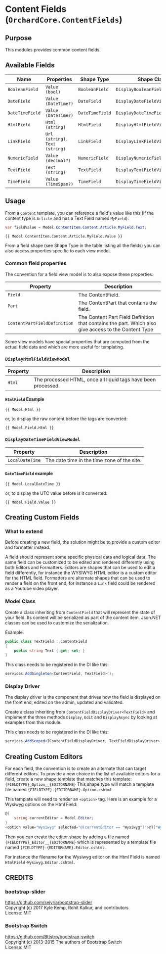 # Content Fields (`OrchardCore.ContentFields`)

## Purpose

This modules provides common content fields.

## Available Fields

| Name | Properties | Shape Type | Shape Class |
| --- | --- | --- | --- |
| `BooleanField` | `Value (bool)` | `BooleanField` | `DisplayBooleanFieldViewModel` |
| `DateField` | `Value (DateTime?)` | `DateField` | `DisplayDateFieldViewModel` |
| `DateTimeField` | `Value (DateTime?)` | `DateTimeField` | `DisplayDateTimeFieldViewModel` |
| `HtmlField` | `Html (string)` | `HtmlField` | `DisplayHtmlFieldViewModel` |
| `LinkField` | `Url (string), Text (string)` | `LinkField` | `DisplayLinkFieldViewModel` |
| `NumericField` | `Value (decimal?)` | `NumericField` | `DisplayNumericFieldViewModel` |
| `TextField` | `Text (string)` | `TextField` | `DisplayTextFieldViewModel` |
| `TimeField` | `Value (TimeSpan?)` | `TimeField` | `DisplayTimeFieldViewModel` |

## Usage

From a `Content` template, you can reference a field's value like this
(if the content type is `Article` and has a Text Field named `MyField`):

```csharp
var fieldValue = Model.ContentItem.Content.Article.MyField.Text;
```

```liquid
{{ Model.ContentItem.Content.Article.MyField.Value }}
```

From a field shape (see Shape Type in the table listing all the fields) you can also access properties specific to each view model.

### Common field properties

The convention for a field view model is to also expose these properties:

| Property | Description |
| --- | --- |
| `Field` | The ContentField. |
| `Part` | The ContentPart that contains the field. |
| `ContentPartFieldDefinition` | The Content Part Field Definition that contains the part. Which also give access to the Content Type |

Some view models have special properties that are computed from the actual field data and which are more useful for templating.

### `DisplayHtmlFieldViewModel`

| Property | Description |
| --- | --- |
| `Html` | The processed HTML, once all liquid tags have been processed. |

#### `HtmlField` Example

```liquid
{{ Model.Html }}
```

or, to display the raw content before the tags are converted:

```liquid
{{ Model.Field.Html }}
```

### `DisplayDateTimeFieldViewModel`

| Property | Description |
| --- | --- |
| `LocalDateTime` | The date time in the time zone of the site. |

#### `DateTimeField` example

```liquid
{{ Model.LocalDateTime }}
```

or, to display the UTC value before is it converted:

```liquid
{{ Model.Field.Value }}
```

## Creating Custom Fields

### What to extend

Before creating a new field, the solution might be to provide a custom editor and formatter 
instead.

A field should represent some specific physical data and logical data. The same field can be customized
to be edited and rendered differently using both Editors and Formatters. Editors are shapes that can
be used to edit a field differently, for instance the WYSIWYG HTML editor is a custom editor for the HTML
field. Formatters are alternate shapes that can be used to render a field on the front end, for instance
a `Link` field could be rendered as a Youtube video player. 

### Model Class

Create a class inheriting from `ContentField` that will represent the state of your field.
Its content will be serialized as part of the content item.
Json.NET classes can be used to customize the serialization.

Example:

```csharp
public class TextField : ContentField
{
    public string Text { get; set; }
}
```

This class needs to be registered in the DI like this:

```csharp
services.AddSingleton<ContentField, TextField>();
```

### Display Driver

The display driver is the component that drives how the field is displayed on the front end, edited on
the admin, updated and validated.

Create a class inheriting from `ContentFieldDisplayDriver<TextField>` and implement the three methods 
`Display`, `Edit` and `DisplayAsync` by looking at examples from this module.

This class needs to be registered in the DI like this:

```csharp
services.AddScoped<IContentFieldDisplayDriver, TextFieldDisplayDriver>();
```

## Creating Custom Editors

For each field, the convention is to create an alternate that can target different editors. To provide
a new choice in the list of available editors for a field, create a new shape template that matches this
template: `{FIELDTYPE}_Option__{EDITORNAME}`
This shape type will match a template file named `{FIELDTYPE}-{EDITORNAME}.Option.cshtml`

This template will need to render an `<option>` tag. Here is an example for a Wysiwyg options on the Html Field:

```csharp
@{
    string currentEditor = Model.Editor;
}
<option value="Wysiwyg" selected="@(currentEditor == "Wysiwyg")">@T["Wysiwyg editor"]</option>
```

Then you can create the editor shape by adding a file named `{FIELDTYPE}_Editor__{EDITORNAME}` which is
represented by a template file named `{FIELDTYPE}-{EDITORNAME}.Editor.cshtml`.

For instance the filename for the Wysiwyg editor on the Html Field is named `HtmlField-Wysiwyg.Editor.cshtml`.

## CREDITS

### bootstrap-slider

<https://github.com/seiyria/bootstrap-slider>  
Copyright (c) 2017 Kyle Kemp, Rohit Kalkur, and contributors  
License: MIT

### Bootstrap Switch

<https://github.com/Bttstrp/bootstrap-switch>  
Copyright (c) 2013-2015 The authors of Bootstrap Switch  
License: MIT
